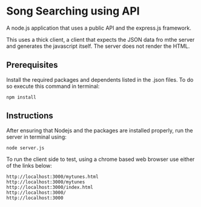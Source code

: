 # Song Searching using API
A node.js application that uses a public API and the express.js framework.

This uses a thick client, a client that expects the JSON data fro mthe server and generates the javascript itself. The server does not render the HTML.

## Prerequisites
Install the required packages and dependents listed in the .json files. To do so execute this command in terminal:
```
npm install
```

## Instructions
After ensuring that Nodejs and the packages are installed properly, run the server in terminal using:
```
node server.js
```
To run the client side to test, using a chrome based web browser use either of the links below:
```
http://localhost:3000/mytunes.html
http://localhost:3000/mytunes
http://localhost:3000/index.html
http://localhost:3000/
http://localhost:3000
```
